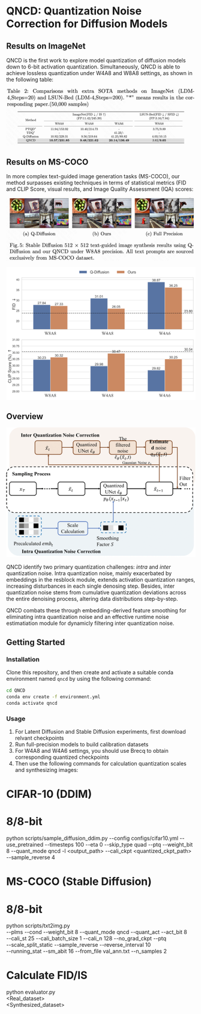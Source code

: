 
# QNCD: Quantization Noise Correction for Diffusion Models

## Results on ImageNet
QNCD is the first work to explore model quantization of diffusion models down to 6-bit activation quantization. Simultaneously, QNCD is able to achieve lossless quantization under W4A8 and W8A8 settings, as shown in the following table: 

![imagenet](fig/imagenet.png)

## Results on MS-COCO

In more complex text-guided image generation tasks (MS-COCO), our method surpasses existing techniques in terms of statistical metrics (FID and CLIP Score, visual results, and Image Quality Assessment (IQA) scores:


![visual](fig/visual.png)

![mscoco](fig/mscoco-4.png)


## Overview

![pipeline](fig/pipeline.png)  

QNCD identify two primary quantization challenges: *intra* and *inter* quantization noise. Intra quantization noise, mainly exacerbated by embeddings in the resblock module, extends activation quantization ranges, increasing disturbances in each single denosing step. Besides, inter quantization noise stems from cumulative quantization deviations across the entire denoising process, altering data distributions step-by-step. 

QNCD combats these through embedding-derived feature smoothing for eliminating intra quantization noise and an effective runtime noise estimatiation module for dynamicly filtering inter quantization noise.

## Getting Started

### Installation

Clone this repository, and then create and activate a suitable conda environment named `qncd` by using the following command:

```bash
cd QNCD
conda env create -f environment.yml
conda activate qncd
```

### Usage

1. For Latent Diffusion and Stable Diffusion experiments, first download relvant checkpoints 
2. Run  full-precision models to build calibration datasets
3. For W4A8 and W4A6 settings, you should use Brecq to obtain corresponding quantized checkpoints
4. Then use the following commands for calculation quantization scales and synthesizing images:

# CIFAR-10 (DDIM)
# 8/8-bit 
python scripts/sample_diffusion_ddim.py --config configs/cifar10.yml --use_pretrained --timesteps 100 --eta 0 --skip_type quad --ptq --weight_bit 8 --quant_mode qncd  -l <output_path> --cali_ckpt <quantized_ckpt_path> --sample_reverse 4

# MS-COCO (Stable Diffusion)
# 8/8-bit 
python scripts/txt2img.py \
--plms --cond  --weight_bit 8 --quant_mode qncd --quant_act --act_bit 8 \
--cali_st 25 --cali_batch_size 1 --cali_n 128 --no_grad_ckpt  --ptq \
--scale_split_static --sample_reverse --reverse_interval 10 \
--running_stat --sm_abit 16 --from_file val_ann.txt --n_samples 2 

# Calculate FID/IS
python evaluator.py     \
<Real_dataset>  \
<Synthesized_dataset>




